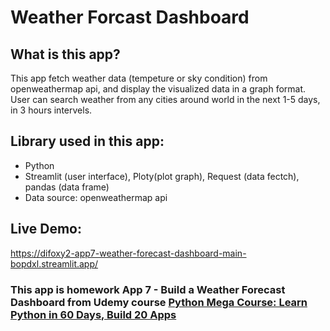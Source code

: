 # Weather Forcast Dashboard

## What is this app?

This app fetch weather data (tempeture or sky condition) from openweathermap api, and display the visualized data in a graph format. User can search weather from any cities around world in the next 1-5 days, in 3 hours intervels.

## Library used in this app:

* Python
* Streamlit (user interface), Ploty(plot graph), Request (data fectch), pandas (data frame)
* Data source: openweathermap api

## Live Demo:

https://difoxy2-app7-weather-forecast-dashboard-main-bopdxl.streamlit.app/

### This app is homework App 7 - Build a Weather Forecast Dashboard from Udemy course [Python Mega Course: Learn Python in 60 Days, Build 20 Apps](https://www.udemy.com/course/the-python-mega-course/learn/lecture/34604706#overview)
